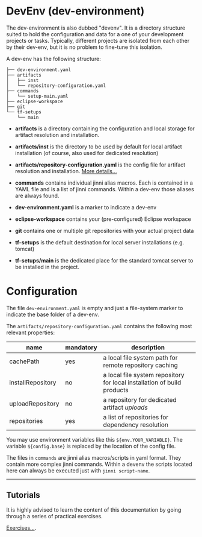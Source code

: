 # DevEnv (dev-environment)

The dev-environment is also dubbed "devenv". It is a directory structure suited to hold the configuration and data for a one of your development projects or tasks. Typically, different projects are isolated from each other by their dev-env, but it is no problem to fine-tune this isolation. 

A dev-env has the following structure:

```plain
├── dev-environment.yaml
├── artifacts
│   ├── inst
│   └── repository-configuration.yaml
├── commands
│   └── setup-main.yaml
├── eclipse-workspace
├── git
└── tf-setups
    └── main
```

* **artifacts** is a directory containing the configuration and local storage for artifact resolution and installation.

* **artifacts/inst** is the directory to be used by default for local artifact installation (of course, also used for dedicated resolution)

* **artifacts/repository-configuration.yaml** is the config file for artifact resolution and installation. [More details...](#configuration)

* **commands** contains individual jinni alias macros. Each is contained in a YAML file and is a list of jinni commands. Within a dev-env those aliases are always found. 

* **dev-environment.yaml** is a marker to indicate a dev-env

* **eclipse-workspace** contains your (pre-configured) Eclipse workspace

* **git** contains one or multiple git repositories with  your actual project data

* **tf-setups** is the default destination for local server installations (e.g. tomcat)

* **tf-setups/main** is the dedicated place for the standard tomcat server to be installed in the project. 



# Configuration

The file `dev-environment.yaml` is empty and just a file-system marker to indicate the base folder of a dev-env.


The `artifacts/repository-configuration.yaml` contains the following most relevant properties:


| name | mandatory | description |
|---|---|---|
|cachePath|yes| a local file system path for remote repository caching|
|installRepository|no|a local file system repository for local installation of build products|
|uploadRepository|no|a repository for dedicated artifact *uploads*|
|repositories|yes|a list of repositories for dependency resolution|

You may use environment variables like this `${env.YOUR_VARIABLE}`. The variable `${config.base}` is replaced by the location of the config file. 

The files in `commands` are jinni alias macros/scripts in yaml format. They contain more complex jinni commands. Within a devenv the scripts located here can always be executed just with `jinni script-name`. 


***

## Tutorials

It is highly advised to learn the content of this documentation by going through a series of practical exercises. 

[Exercises...](../practice/devenv.md).

